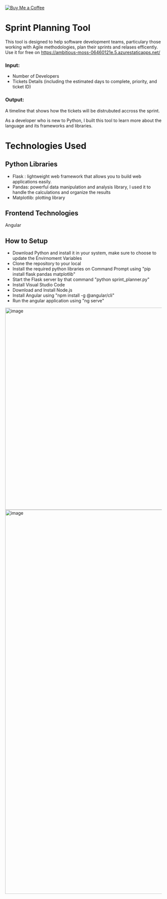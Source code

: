 [![Buy Me a Coffee](https://img.shields.io/badge/Buy%20Me%20A%20Coffee-%E2%98%95%EF%B8%8F-orange)](https://www.buymeacoffee.com/hodaeldawy)

# Sprint Planning Tool
This tool is designed to help software development teams, particulary those working with Agile methodologies, plan their sprints and relases efficently. Use it for free on https://ambitious-moss-06460121e.5.azurestaticapps.net/


### Input:
- Number of Developers
- Tickets Details (including the estimated days to complete, priority, and ticket ID)

### Output:

A timeline that shows how the tickets will be distrubuted accross the sprint.

As a developer who is new to Python, I built this tool to learn more about the language and its frameworks and libraries.


# Technologies Used

## Python Libraries

* Flask : lightweight web framework that allows you to build web applications easily.
* Pandas: powerful data manipulation and analysis library, I used it to handle the calculations and organize the results
* Matplotlib: plotting library

## Frontend Technologies

Angular

## How to Setup

- Download Python and install it in your system, make sure to choose to update the Envirnoment Variables
- Clone the repository to your local
- Install the required python libraries on Command Prompt using "pip install flask pandas matplotlib"
- Start the Flask server by that command "python sprint_planner.py"
- Install Visual Studio Code 
- Download and Install Node.js
- Install Angular using "npm install -g @angular/cli"
- Run the angular application using "ng serve"

<img width="647" alt="image" src="https://github.com/user-attachments/assets/e74e0d93-55f3-41dd-ae21-fec71046a4ed">

<img width="1230" alt="image" src="https://github.com/user-attachments/assets/07ef9822-22e9-49b8-a195-faf78e7d5356">




